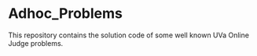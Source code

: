 # Adhoc_Problems
This repository contains the solution code of some well known UVa Online Judge problems.
